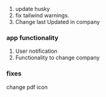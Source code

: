1. update husky
2. fix tailwind warnings.
3. Change last Updated in company

### app functionality

1. User notification
2. Functionality to change company

### fixes

change pdf icon
